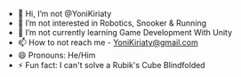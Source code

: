 - 👋 Hi, I’m not @YoniKiriaty
- 👀 I’m not interested in Robotics, Snooker & Running
- 🌱 I’m not currently learning Game Development With Unity
- 📫 How to not reach me - YoniKiriaty@gmail.com
- 😄 Pronouns: He/Him
- ⚡ Fun fact: I can't solve a Rubik's Cube Blindfolded

